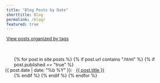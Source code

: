 ```yaml
---
title: "Blog Posts by Date"
shorttitle: Blog
permalink: /blog/
featured: true
---
```


<div>
<a href="/tag/" title="View Posts by Tag">View posts organized by tags</a>
</div>

<br/>
<br/>

<ul>
{% for post in site.posts %}
    {% if post.url contains ".html" %}
        {% if post.published == "true" %}
            <li style="list-style-type: none; margin-left:-2em">
                <span class="date">{{ post.date | date: "%b %Y"  }}: &nbsp; </span>
                <a href="{{ post.url }}">{{ post.title }}</a>
            </li>
        {% endif %}
    {% endif %}
{% endfor %}
</ul>
